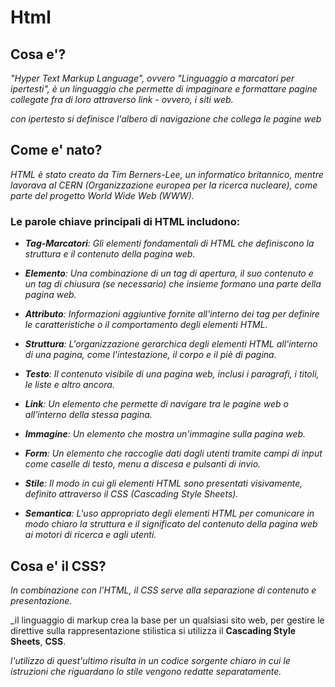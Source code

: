 <!-- @format -->

# **Html**

## Cosa e'?

_"Hyper Text Markup Language", ovvero "Linguaggio a marcatori per ipertesti", è un linguaggio che permette di impaginare e formattare pagine collegate fra di loro attraverso link - ovvero, i siti web._

_con ipertesto si definisce l'albero di navigazione che collega le pagine web_

## Come e' nato?

_HTML è stato creato da Tim Berners-Lee, un informatico britannico, mentre lavorava al CERN (Organizzazione europea per la ricerca nucleare), come parte del progetto World Wide Web (WWW)._

### Le **parole chiave** principali di HTML includono:

- _**Tag-Marcatori**: Gli elementi fondamentali di HTML che definiscono la struttura e il contenuto della pagina web._

- _**Elemento**: Una combinazione di un tag di apertura, il suo contenuto e un tag di chiusura (se necessario) che insieme formano una parte della pagina web._

- _**Attributo**: Informazioni aggiuntive fornite all'interno dei tag per definire le caratteristiche o il comportamento degli elementi HTML._

- _**Struttura**: L'organizzazione gerarchica degli elementi HTML all'interno di una pagina, come l'intestazione, il corpo e il piè di pagina._

- _**Testo**: Il contenuto visibile di una pagina web, inclusi i paragrafi, i titoli, le liste e altro ancora._

- _**Link**: Un elemento che permette di navigare tra le pagine web o all'interno della stessa pagina._

- _**Immagine**: Un elemento che mostra un'immagine sulla pagina web._

- _**Form**: Un elemento che raccoglie dati dagli utenti tramite campi di input come caselle di testo, menu a discesa e pulsanti di invio._

- _**Stile**: Il modo in cui gli elementi HTML sono presentati visivamente, definito attraverso il CSS (Cascading Style Sheets)._

- _**Semantica**: L'uso appropriato degli elementi HTML per comunicare in modo chiaro la struttura e il significato del contenuto della pagina web ai motori di ricerca e agli utenti._

## Cosa e' il CSS?

_In combinazione con l’HTML, il CSS serve alla separazione di contenuto e presentazione._

\_il linguaggio di markup crea la base per un qualsiasi sito web, per gestire le direttive sulla rappresentazione stilistica si utilizza il **Cascading Style Sheets**, **CSS**.

_l'utilizzo di quest'ultimo risulta in un codice sorgente chiaro in cui le istruzioni che riguardano lo stile vengono redatte separatamente._
